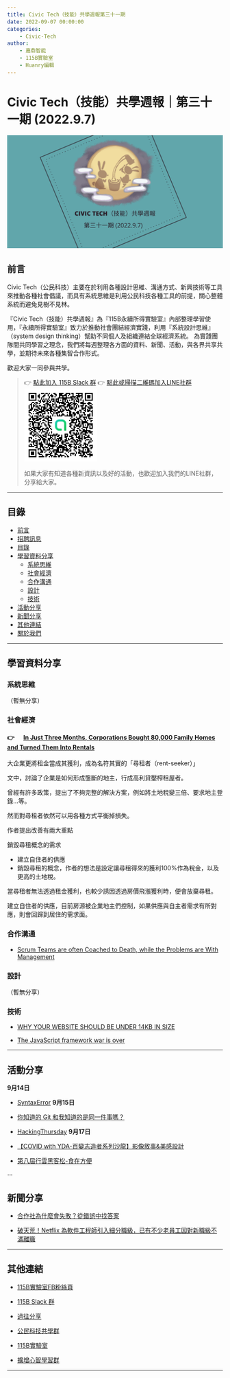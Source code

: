 ```yaml
---
title: Civic Tech（技能）共學週報第三十一期
date: 2022-09-07 00:00:00
categories:
	- Civic-Tech
author:
	- 嘉鼎智能
	- 115B實驗室
	- Huanry編輯
---
```

# Civic Tech（技能）共學週報｜第三十一期 (2022.9.7)

![Civic-Tech-31](/img/ct/31.png)

## 前言

Civic Tech（公民科技）主要在於利用各種設計思維、溝通方式、新興技術等工具來推動各種社會倡議，而具有系統思維是利用公民科技各種工具的前提，關心整體系統而避免見樹不見林。

『Civic Tech（技能）共學週報』為『115B永續所得實驗室』內部整理學習使用，『永續所得實驗室』致力於推動社會團結經濟實踐，利用『系統設計思維』（system design thinking）幫助不同個人及組織連結全球經濟系統。
為實踐團隊間共同學習之理念，我們將每週整理各方面的資料、新聞、活動，與各界共享共學，並期待未來各種集智合作形式。

歡迎大家一同參與共學。

>👉  [點此加入 115B Slack 群](https://bit.ly/Slack115b)
>👉  [點此或掃描二維碼加入LINE社群](https://line.me/ti/g2/Dj4AkbdDsY6o4D_CdDUB6Q)
>[![公民科技共學群](/img/產品共學群.jpg)](https://line.me/ti/g2/Dj4AkbdDsY6o4D_CdDUB6Q)
>
>如果大家有知道各種新資訊以及好的活動，也歡迎加入我們的LINE社群，分享給大家。

---
## 目錄
- [前言](#前言)
- [招聘訊息](#招聘訊息)
- [目錄](#目錄)
- [學習資料分享](#學習資料分享)
	- [系統思維](#系統思維)
	- [社會經濟](#社會經濟)
	- [合作溝通](#合作溝通)
	- [設計](#設計)
	- [技術](#技術)
- [活動分享](#活動分享)
- [新聞分享](#新聞分享)
- [其他連結](#其他連結)
- [關於我們](#關於我們)

---
## 學習資料分享
### 系統思維

（暫無分享）

### 社會經濟

####  👉 &emsp;  [In Just Three Months, Corporations Bought 80,000 Family Homes and Turned Them Into Rentals](https://survivingtomorrow.org/in-just-three-months-corporations-bought-80-000-family-homes-and-turned-them-into-rentals-b8250fb3efa8)


大企業更將租金當成其獲利，成為名符其實的「尋租者（rent-seeker）」

文中，討論了企業是如何形成壟斷的地主，行成高利貸壓榨租屋者。

曾經有許多政策，提出了不夠完整的解決方案，例如將土地稅變三倍、要求地主登錄…等。

然而對尋租者依然可以用各種方式平衡掉損失。

作者提出改善有兩大重點

銷毀尋租概念的需求

- 建立自住者的供應
- 銷毀尋租的概念，作者的想法是設定讓尋租得來的獲利100%作為稅金，以及更高的土地稅。

當尋租者無法透過租金獲利，也較少誘因透過房價飛漲獲利時，便會放棄尋租。

建立自住者的供應，目前房源被企業地主們控制，如果供應與自主者需求有所對應，則會回歸到居住的需求面。


### 合作溝通

- [Scrum Teams are often Coached to Death, while the Problems are With Management](https://medium.com/serious-scrum/scrum-teams-are-often-coached-to-death-while-the-problems-are-with-management-60ac93bb0c1c)

### 設計

（暫無分享）

### 技術

- [WHY YOUR WEBSITE SHOULD BE UNDER 14KB IN SIZE](https://endtimes.dev/why-your-website-should-be-under-14kb-in-size/)

- [The JavaScript framework war is over](https://medium.com/codex/the-javascript-framework-war-is-over-bd110ddab732)

---
## 活動分享

**9月14日**
- [SyntaxError](https://www.meetup.com/pythonhug/events/288049841/)
**9月15日**
- [你知道的 Git 和我知道的是同一件事嗎？](https://www.accupass.com/event/2208240404511004364219)

- [HackingThursday](https://www.meetup.com/hackingthursday/events/288073673/)
**9月17日**
- [【COVID with YDA-百變志造者系列沙龍】影像敘事&美感設計](https://www.accupass.com/event/2207111157361272743862)

- [第八屆行雲黑客松-食在方便](https://cmrdb.kktix.cc/events/vcqfne8p)

--
## 新聞分享

- [合作社為什麼會失敗？從錯誤中找答案](https://www.hucc-coop.tw/article/coop/22365?fbclid=IwAR2UVyjS7jCkEqU6jEPq8nIwkrLAHgxNK369UBXRHjA-Cu2ActKV_7LCTsU)

- [破天荒！Netflix 為軟件工程師引入細分職級，已有不少老員工因對新職級不滿離職](https://www.infoq.cn/article/MXfmbyJkSmDkIHNRJb5Q)

---
## 其他連結

- [115B實驗室FB粉絲頁](https://www.facebook.com/%E6%B0%B8%E7%BA%8C%E6%89%80%E5%BE%97%E5%AF%A6%E9%A9%97%E5%AE%A4-102916798609139)

- [115B Slack 群](https://bit.ly/Slack115b)

- [過往分享](/categories/Civic-Tech)

- [公民科技共學群](https://line.me/ti/g2/Dj4AkbdDsY6o4D_CdDUB6Q?utm_source=invitation&utm_medium=link_copy&utm_campaign=default)

- [115B實驗室](https://line.me/ti/g2/asPFU-0w4o9MIRSBdb4gtg?utm_source=invitation&utm_medium=link_copy&utm_campaign=default)

- [擴增心智學習群](https://line.me/ti/g2/asPFU-0w4o9MIRSBdb4gtg?utm_source=invitation&utm_medium=link_copy&utm_campaign=default)

---